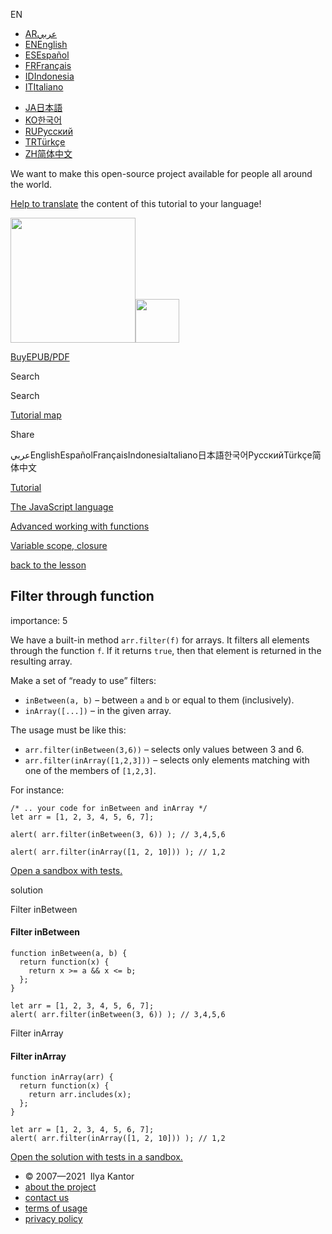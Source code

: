 EN

-   <a href="https://ar.javascript.info/task/filter-through-function" class="supported-langs__link"><span class="supported-langs__brief">AR</span><span class="supported-langs__title">عربي</span></a>
-   <a href="https://javascript.info/task/filter-through-function" class="supported-langs__link"><span class="supported-langs__brief">EN</span><span class="supported-langs__title">English</span></a>
-   <a href="https://es.javascript.info/task/filter-through-function" class="supported-langs__link"><span class="supported-langs__brief">ES</span><span class="supported-langs__title">Español</span></a>
-   <a href="https://fr.javascript.info/task/filter-through-function" class="supported-langs__link"><span class="supported-langs__brief">FR</span><span class="supported-langs__title">Français</span></a>
-   <a href="https://id.javascript.info/task/filter-through-function" class="supported-langs__link"><span class="supported-langs__brief">ID</span><span class="supported-langs__title">Indonesia</span></a>
-   <a href="https://it.javascript.info/task/filter-through-function" class="supported-langs__link"><span class="supported-langs__brief">IT</span><span class="supported-langs__title">Italiano</span></a>

<!-- -->

-   <a href="https://ja.javascript.info/task/filter-through-function" class="supported-langs__link"><span class="supported-langs__brief">JA</span><span class="supported-langs__title">日本語</span></a>
-   <a href="https://ko.javascript.info/task/filter-through-function" class="supported-langs__link"><span class="supported-langs__brief">KO</span><span class="supported-langs__title">한국어</span></a>
-   <a href="https://learn.javascript.ru/task/filter-through-function" class="supported-langs__link"><span class="supported-langs__brief">RU</span><span class="supported-langs__title">Русский</span></a>
-   <a href="https://tr.javascript.info/task/filter-through-function" class="supported-langs__link"><span class="supported-langs__brief">TR</span><span class="supported-langs__title">Türkçe</span></a>
-   <a href="https://zh.javascript.info/task/filter-through-function" class="supported-langs__link"><span class="supported-langs__brief">ZH</span><span class="supported-langs__title">简体中文</span></a>

We want to make this open-source project available for people all around the world.

[Help to translate](https://javascript.info/translate) the content of this tutorial to your language!

<a href="/" class="sitetoolbar__link sitetoolbar__link_logo"><img src="/img/sitetoolbar__logo_en.svg" class="sitetoolbar__logo sitetoolbar__logo_normal" role="presentation" width="200" /><img src="/img/sitetoolbar__logo_small_en.svg" class="sitetoolbar__logo sitetoolbar__logo_small" role="presentation" width="70" /></a>

<a href="/ebook" class="buy-book-button"><span class="buy-book-button__extra-text">Buy</span>EPUB/PDF</a>

Search

Search

<a href="/tutorial/map" class="map"><span class="map__text">Tutorial map</span></a>

<span class="share-icons__title">Share</span><a href="https://twitter.com/share?url=https%3A%2F%2Fjavascript.info%2Ftask%2Ffilter-through-function" class="share share_tw"></a><a href="https://www.facebook.com/sharer/sharer.php?s=100&amp;p%5Burl%5D=https%3A%2F%2Fjavascript.info%2Ftask%2Ffilter-through-function" class="share share_fb"></a>

عربيEnglishEspañolFrançaisIndonesiaItaliano日本語한국어РусскийTürkçe简体中文

<a href="/" class="breadcrumbs__link"><span class="breadcrumbs__hidden-text">Tutorial</span></a>

<a href="/js" class="breadcrumbs__link"><span>The JavaScript language</span></a>

<a href="/advanced-functions" class="breadcrumbs__link"><span>Advanced working with functions</span></a>

<a href="/closure" class="breadcrumbs__link"><span>Variable scope, closure</span></a>

<a href="/closure" class="task-single__back"><span>back to the lesson</span></a>

## Filter through function

<span class="task__importance" title="How important is the task, from 1 to 5">importance: 5</span>

We have a built-in method `arr.filter(f)` for arrays. It filters all elements through the function `f`. If it returns `true`, then that element is returned in the resulting array.

Make a set of “ready to use” filters:

-   `inBetween(a, b)` – between `a` and `b` or equal to them (inclusively).
-   `inArray([...])` – in the given array.

The usage must be like this:

-   `arr.filter(inBetween(3,6))` – selects only values between 3 and 6.
-   `arr.filter(inArray([1,2,3]))` – selects only elements matching with one of the members of `[1,2,3]`.

For instance:

    /* .. your code for inBetween and inArray */
    let arr = [1, 2, 3, 4, 5, 6, 7];

    alert( arr.filter(inBetween(3, 6)) ); // 3,4,5,6

    alert( arr.filter(inArray([1, 2, 10])) ); // 1,2

[Open a sandbox with tests.](https://plnkr.co/edit/TYqFVjCctR5V4gpt?p=preview)

solution

Filter inBetween

#### Filter inBetween

<a href="#" class="toolbar__button toolbar__button_run" title="run"></a>

<a href="#" class="toolbar__button toolbar__button_edit" title="open in sandbox"></a>

    function inBetween(a, b) {
      return function(x) {
        return x >= a && x <= b;
      };
    }

    let arr = [1, 2, 3, 4, 5, 6, 7];
    alert( arr.filter(inBetween(3, 6)) ); // 3,4,5,6

Filter inArray

#### Filter inArray

<a href="#" class="toolbar__button toolbar__button_run" title="run"></a>

<a href="#" class="toolbar__button toolbar__button_edit" title="open in sandbox"></a>

    function inArray(arr) {
      return function(x) {
        return arr.includes(x);
      };
    }

    let arr = [1, 2, 3, 4, 5, 6, 7];
    alert( arr.filter(inArray([1, 2, 10])) ); // 1,2

[Open the solution with tests in a sandbox.](https://plnkr.co/edit/qDqXk2C7FrIUTdOP?p=preview)

-   © 2007—2021  Ilya Kantor
-   <a href="/about" class="page-footer__link">about the project</a>
-   <a href="/about#contact-us" class="page-footer__link">contact us</a>
-   <a href="/terms" class="page-footer__link">terms of usage</a>
-   <a href="/privacy" class="page-footer__link">privacy policy</a>
